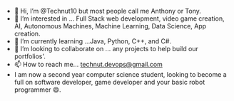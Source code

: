 - 👋 Hi, I’m @Technut10 but most people call me Anthony or Tony. 
- 👀 I’m interested in ... Full Stack web development, video game creation, AI, Autonomous Machines, Machine Learning, Data Science, App creation. 
- 🌱 I’m currently learning ...Java, Python, C++, and C#.
- 💞️ I’m looking to collaborate on ... any projects to help build our portfolios'.
- 📫 How to reach me... technut.devops@gmail.com
-    I am now a second year computer science student, looking to become a full on software developer, game developer and your basic robot programmer 😄.
<!---
Technut10/Technut10 is a ✨ special ✨ repository because its `README.md` (this file) appears on your GitHub profile.
You can click the Preview link to take a look at your changes.
--->
